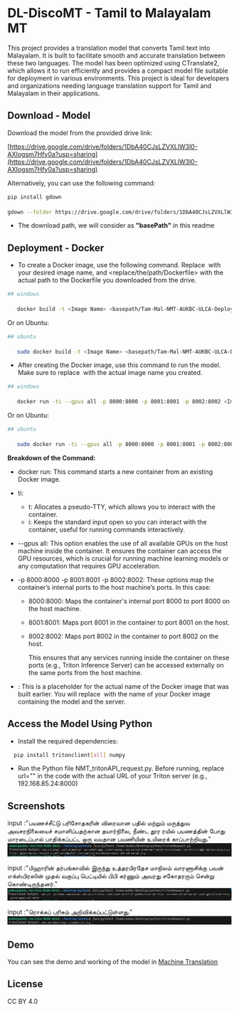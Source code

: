 
# DL-DiscoMT - Tamil to Malayalam MT 

 This project provides a translation model that converts Tamil text into Malayalam. It is built to facilitate smooth and accurate translation between these two languages. The model has been optimized using CTranslate2, which allows it to run efficiently and provides a compact model file suitable for deployment in various environments. This project is ideal for developers and organizations needing language translation support for Tamil and Malayalam in their applications.
   
## Download - Model

Download the model from the provided drive link: 

   [https://drive.google.com/drive/folders/1DbA40CJsLZVXLlW3l0-AXIogsm7Hfy0a?usp=sharing](https://drive.google.com/drive/folders/1DbA40CJsLZVXLlW3l0-AXIogsm7Hfy0a?usp=sharing)

Alternatively, you can use the following command:

```bash
pip install gdown

gdown --folder https://drive.google.com/drive/folders/1DbA40CJsLZVXLlW3l0-AXIogsm7Hfy0a?usp=sharing

```
* The download path, we will consider as **"basePath"** in this readme

## Deployment - Docker  

* To create a Docker image, use the following command. Replace <Image Name> with your desired image name, and <replace/the/path/Dockerfile> with the actual path to the Dockerfile you downloaded from the drive.


```bash
## windows

   docker build -t <Image Name> <basepath/Tam-Mal-NMT-AUKBC-ULCA-Deploy/>
```
Or on Ubuntu:
```bash
## ubuntu

   sudo docker build -t <Image Name> <basepath/Tam-Mal-NMT-AUKBC-ULCA-Deploy/>
```

* After creating the Docker image, use this command to run the model. Make sure to replace <Image Name> with the actual image name you created.

```bash
## windows

   docker run -ti --gpus all -p 8000:8000 -p 8001:8001 -p 8002:8002 <Image Name>
```
Or on Ubuntu:
```bash
## ubuntu

   sudo docker run -ti --gpus all -p 8000:8000 -p 8001:8001 -p 8002:8002 <Image Name>
```
**Breakdown of the Command:**

- docker run: This command starts a new container from an existing Docker image.

- ti:

  - t: Allocates a pseudo-TTY, which allows you to interact with the container.
  - i: Keeps the standard input open so you can interact with the container, useful for running commands interactively.
- --gpus all: This option enables the use of all available GPUs on the host machine inside the container. It ensures the container can access the GPU resources, which is crucial for running machine learning models or any computation that requires GPU acceleration.

- -p 8000:8000 -p 8001:8001 -p 8002:8002: These options map the container’s internal ports to the host machine’s ports. In this case:

  - 8000:8000: Maps the container's internal port 8000 to port 8000 on the host machine.
  - 8001:8001: Maps port 8001 in the container to port 8001 on the host.
  - 8002:8002: Maps port 8002 in the container to port 8002 on the host.

    This ensures that any services running inside the container on these ports (e.g., Triton Inference Server) can be accessed externally on the same ports from the host machine.

- <Image Name>: This is a placeholder for the actual name of the Docker image that was built earlier. You will replace <Image Name> with the name of your Docker image containing the model and the server.



## Access the Model Using Python 

* Install the required dependencies:

```bash
  pip install tritonclient[all] numpy
```

* Run the Python file NMT_tritonAPI_request.py. Before running, replace url="<url of triton server>" in the code with the actual URL of your Triton server (e.g., 192.168.85.24:8000)




## Screenshots
input :"பயணச்சீட்டு பரிசோதகரின் விரைவான பதில் மற்றும் மருத்துவ அவசரநிலையைச் சமாளிப்பதற்கான தயார்நிலை, நீண்ட தூர ரயில் பயணத்தின் போது மாரடைப்பால் பாதிக்கப்பட்ட ஒரு வயதான பயணியின் உயிரைக் காப்பாற்றியது."
<br>
![App Screenshot](https://github.com/dldiscomt/DL-DiscoMT-TamMal/blob/main/OutputScreenshots/Picture1.jpg?raw=true)


input :"பிஹாரின் தர்பங்காவில் இருந்து உத்தரபிரதேச மாநிலம் வாரணாசிக்கு பவன் எக்ஸ்பிரஸின் முதல் வகுப்பு பெட்டியில் பிபி கர்ணும் அவரது சகோதரரும் சென்று கொண்டிருந்தனர்."
<br>
![App Screenshot ](https://github.com/dldiscomt/DL-DiscoMT-TamMal/blob/main/OutputScreenshots/Picture2.jpg?raw=true)


input :"ரொக்கப் பரிசும் அறிவிக்கப்பட்டுள்ளது."
<br>
![App Screenshot](https://github.com/dldiscomt/DL-DiscoMT-TamMal/blob/main/OutputScreenshots/Picture3.jpg?raw=true)


## Demo

You can see the demo and working of the model in 
[Machine Translation](https://searchko.co.in/transaukbc/)


## License
CC BY 4.0 
